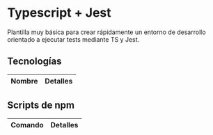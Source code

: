 # Typescript + Jest

Plantilla muy básica para crear rápidamente un entorno de desarrollo orientado a ejecutar tests mediante TS y Jest.

## Tecnologías

| Nombre | Detalles |
| ------ | -------- |

## Scripts de npm

| Comando | Detalles |
| ------- | -------- |
